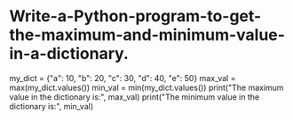 # Write-a-Python-program-to-get-the-maximum-and-minimum-value-in-a-dictionary.
my_dict = {"a": 10, "b": 20, "c": 30, "d": 40, "e": 50}
max_val = max(my_dict.values())
min_val = min(my_dict.values())
print("The maximum value in the dictionary is:", max_val)
print("The minimum value in the dictionary is:", min_val)
